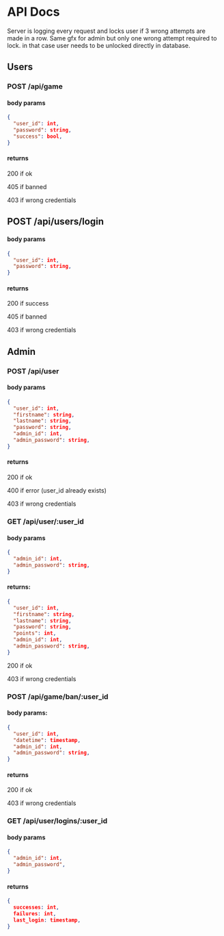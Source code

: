 # API Docs

Server is logging every request and locks user if 3 wrong attempts are made in a row. Same gfx for admin but only one wrong attempt required to lock. in that case user needs to be unlocked directly in database.

## Users

### POST /api/game

#### body params

```json
{
  "user_id": int,
  "password": string,
  "success": bool,
}
```

#### returns

200 if ok

405 if banned

403 if wrong credentials

## POST /api/users/login

#### body params

```json
{
  "user_id": int,
  "password": string,
}
```

#### returns

200 if success

405 if banned

403 if wrong credentials

## Admin

### POST /api/user

#### body params

```json
{
  "user_id": int,
  "firstname": string,
  "lastname": string,
  "password": string,
  "admin_id": int,
  "admin_password": string,
}
```

#### returns

200 if ok

400 if error (user_id already exists)

403 if wrong credentials

### GET /api/user/:user_id

#### body params

```json
{
  "admin_id": int,
  "admin_password": string,
}
```

#### returns:

```json
{
  "user_id": int,
  "firstname": string,
  "lastname": string,
  "password": string,
  "points": int,
  "admin_id": int,
  "admin_password": string,
}
```

200 if ok

403 if wrong credentials

### POST /api/game/ban/:user_id

#### body params:

```json
{
  "user_id": int,
  "datetime": timestamp,
  "admin_id": int,
  "admin_password": string,
}
```

#### returns

200 if ok

403 if wrong credentials

### GET /api/user/logins/:user_id

#### body params

```json
{
  "admin_id": int,
  "admin_password",
}
```

#### returns

```json
{
  successes: int,
  failures: int,
  last_login: timestamp,
}
```
